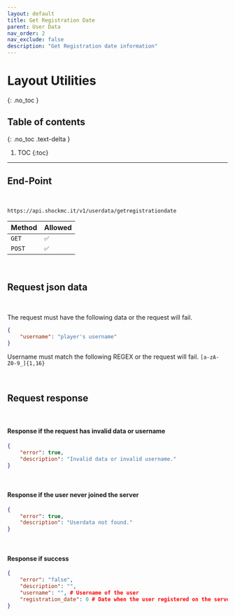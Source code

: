 ```yaml
---
layout: default
title: Get Registration Date
parent: User Data
nav_order: 2
nav_exclude: false
description: "Get Registration date information"
---
```

# Layout Utilities
{: .no_toc }

## Table of contents
{: .no_toc .text-delta }

1. TOC
{:toc}

---

## End-Point

<br/>

```
https://api.shockmc.it/v1/userdata/getregistrationdate
```


| Method           | Allowed                       |
|:-----------------|:------------------------------|
| `GET`            | `✅`                          |
| `POST`           | `✅`                          |

<br/>

## Request json data 

<br/>

The request must have the following data or the request will fail.

```json
{
    "username": "player's username"
}
```

Username must match the following REGEX or the request will fail. ```[a-zA-Z0-9_]{1,16}```

<br/>

## Request response

<br/>

#### Response if the request has invalid data or username

```json
{
    "error": true,
    "description": "Invalid data or invalid username."
}
```

<br/>

#### Response if the user never joined the server

```json
{
    "error": true,
    "description": "Userdata not found."
}
```

<br/>

#### Response if success

```json
{
    "error": "false",
    "description": "",
    "username": "", # Username of the user
    "registration_date": 0 # Date when the user registered on the server
}
```